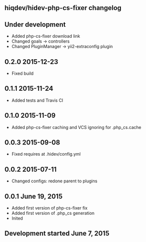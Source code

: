 hiqdev/hidev-php-cs-fixer changelog
-----------------------------------

## Under development

- Added php-cs-fixer download link
- Changed goals -> controllers
- Changed PluginManager -> yii2-extraconfig plugin

## 0.2.0 2015-12-23

- Fixed build

## 0.1.1 2015-11-24

- Added tests and Travis CI

## 0.1.0 2015-11-09

- Added php-cs-fixer caching and VCS ignoring for .php_cs.cache

## 0.0.3 2015-09-08

- Fixed requires at .hidev/config.yml

## 0.0.2 2015-07-11

- Changed configs: redone parent to plugins

## 0.0.1 June 19, 2015

- Added first version of php-cs-fixer fix
- Added first version of .php_cs generation
- Inited

## Development started June 7, 2015

